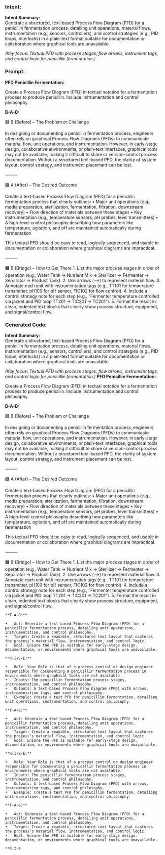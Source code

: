 ### Intent:
**Intent Summary:**  
Generate a structured, text-based Process Flow Diagram (PFD) for a penicillin fermentation process, detailing unit operations, material flows, instrumentation (e.g., sensors, controllers), and control strategies (e.g., PID loops, interlocks) in a plain-text format suitable for documentation or collaboration where graphical tools are unavailable.  

*(Key focus: Textual PFD with process stages, flow arrows, instrument tags, and control logic for penicillin fermentation.)*

### Prompt:
**PFD Penicillin Fermentation:**

Create a Process Flow Diagram (PFD) in textual notation for a fermentation process to produce penicillin. Include instrumentation and control philosophy.

**B-A-B:**

🟥 B (Before) – The Problem or Challenge

In designing or documenting a penicillin fermentation process, engineers often rely on graphical Process Flow Diagrams (PFDs) to communicate material flow, unit operations, and instrumentation. However, in early-stage design, collaborative environments, or plain-text interfaces, graphical tools may not be available, making it difficult to share or version-control process documentation. Without a structured text-based PFD, the clarity of system layout, control strategy, and instrument placement can be lost.

⸻

🟩 A (After) – The Desired Outcome

Create a text-based Process Flow Diagram (PFD) for a penicillin fermentation process that clearly outlines:
	•	Major unit operations (e.g., media preparation, sterilization, fermentation, filtration, downstream recovery)
	•	Flow direction of materials between these stages
	•	Key instrumentation (e.g., temperature sensors, pH probes, level transmitters)
	•	A high-level control philosophy describing how parameters like temperature, agitation, and pH are maintained automatically during fermentation

This textual PFD should be easy to read, logically sequenced, and usable in documentation or collaboration where graphical diagrams are impractical.

⸻

🟧 B (Bridge) – How to Get There
	1.	List the major process stages in order of operation (e.g., Water Tank → Nutrient Mix → Sterilizer → Fermenter → Separator → Product Tank).
	2.	Use arrows (-->) to represent material flow.
	3.	Annotate each unit with instrumentation tags (e.g., TT101 for temperature transmitter, pH100 for pH sensor, FIC102 for flow control).
	4.	Include a control strategy note for each step (e.g., “Fermenter temperature controlled via jacket and PID loop TT201 → TIC201 → TC201”).
	5.	Format the result in clean, indented text blocks that clearly show process structure, equipment, and signal/control flow.

### Generated Code:
**Intent Summary:**  
Generate a structured, text-based Process Flow Diagram (PFD) for a penicillin fermentation process, detailing unit operations, material flows, instrumentation (e.g., sensors, controllers), and control strategies (e.g., PID loops, interlocks) in a plain-text format suitable for documentation or collaboration where graphical tools are unavailable.  

*(Key focus: Textual PFD with process stages, flow arrows, instrument tags, and control logic for penicillin fermentation.)*
**PFD Penicillin Fermentation:**

Create a Process Flow Diagram (PFD) in textual notation for a fermentation process to produce penicillin. Include instrumentation and control philosophy.

**B-A-B:**

🟥 B (Before) – The Problem or Challenge

In designing or documenting a penicillin fermentation process, engineers often rely on graphical Process Flow Diagrams (PFDs) to communicate material flow, unit operations, and instrumentation. However, in early-stage design, collaborative environments, or plain-text interfaces, graphical tools may not be available, making it difficult to share or version-control process documentation. Without a structured text-based PFD, the clarity of system layout, control strategy, and instrument placement can be lost.

⸻

🟩 A (After) – The Desired Outcome

Create a text-based Process Flow Diagram (PFD) for a penicillin fermentation process that clearly outlines:
	•	Major unit operations (e.g., media preparation, sterilization, fermentation, filtration, downstream recovery)
	•	Flow direction of materials between these stages
	•	Key instrumentation (e.g., temperature sensors, pH probes, level transmitters)
	•	A high-level control philosophy describing how parameters like temperature, agitation, and pH are maintained automatically during fermentation

This textual PFD should be easy to read, logically sequenced, and usable in documentation or collaboration where graphical diagrams are impractical.

⸻

🟧 B (Bridge) – How to Get There
	1.	List the major process stages in order of operation (e.g., Water Tank → Nutrient Mix → Sterilizer → Fermenter → Separator → Product Tank).
	2.	Use arrows (-->) to represent material flow.
	3.	Annotate each unit with instrumentation tags (e.g., TT101 for temperature transmitter, pH100 for pH sensor, FIC102 for flow control).
	4.	Include a control strategy note for each step (e.g., “Fermenter temperature controlled via jacket and PID loop TT201 → TIC201 → TC201”).
	5.	Format the result in clean, indented text blocks that clearly show process structure, equipment, and signal/control flow.  

	**T-A-G:**

	•	Act: Generate a text-based Process Flow Diagram (PFD) for a penicillin fermentation process, detailing unit operations, instrumentation, and control philosophy.
	•	Target: Create a readable, structured text layout that captures the process’s material flow, instrumentation, and control logic.
	•	Goal: Ensure the PFD is suitable for early-stage design, documentation, or environments where graphical tools are unavailable.

	**R-I-S-E:**

	•	Role: Your Role is that of a process control or design engineer responsible for documenting a penicillin fermentation process in environments where graphical tools are not available.
	•	Inputs: The penicillin fermentation process stages, instrumentation, and control philosophy.
	•	Outputs: A text-based Process Flow Diagram (PFD) with arrows, instrumentation tags, and control philosophy.
	•	Example: Create a text PFD for penicillin fermentation, detailing unit operations, instrumentation, and control philosophy.

	**T-A-G:**

	•	Act: Generate a text-based Process Flow Diagram (PFD) for a penicillin fermentation process, detailing unit operations, instrumentation, and control philosophy.
	•	Target: Create a readable, structured text layout that captures the process’s material flow, instrumentation, and control logic.
	•	Goal: Ensure the PFD is suitable for early-stage design, documentation, or environments where graphical tools are unavailable.

	**R-I-S-E:**

	•	Role: Your Role is that of a process control or design engineer responsible for documenting a penicillin fermentation process in environments where graphical tools are not available.
	•	Inputs: The penicillin fermentation process stages, instrumentation, and control philosophy.
	•	Outputs: A text-based Process Flow Diagram (PFD) with arrows, instrumentation tags, and control philosophy.
	•	Example: Create a text PFD for penicillin fermentation, detailing unit operations, instrumentation, and control philosophy.

	**T-A-G:**

	•	Act: Generate a text-based Process Flow Diagram (PFD) for a penicillin fermentation process, detailing unit operations, instrumentation, and control philosophy.
	•	Target: Create a readable, structured text layout that captures the process’s material flow, instrumentation, and control logic.
	•	Goal: Ensure the PFD is suitable for early-stage design, documentation, or environments where graphical tools are unavailable.

	**R-I-S
